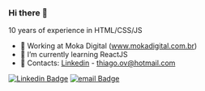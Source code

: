 ### Hi there 👋


10 years of experience in HTML/CSS/JS

- 🔭 Working at Moka Digital (www.mokadigital.com.br)
- 🌱 I’m currently learning ReactJS
- 📩 Contacts: <a href="https://www.linkedin.com/in/thiagoov/">Linkedin</a> - <a href="mailto:thiago.ov@hotmail.com"/>thiago.ov@hotmail.com</a>


<a href="https://www.linkedin.com/in/thiagoov/" rel="nofollow"><img src="https://camo.githubusercontent.com/05b5730c5dd337033d3826687a8af8378b88bdff87db7b78b43f07e8d16386c0/68747470733a2f2f696d672e736869656c64732e696f2f62616467652f2d4c696e6b6564696e2d626c75653f7374796c653d666c61742d737175617265266c6f676f3d4c696e6b6564696e266c6f676f436f6c6f723d7768697465266c696e6b3d68747470733a2f2f7777772e6c696e6b6564696e2e636f6d2f696e2f726f647269676f2d676f6e63616c7665732d73616e74616e612f" alt="Linkedin Badge" data-canonical-src="https://img.shields.io/badge/-Linkedin-blue?style=flat-square&amp;logo=Linkedin&amp;logoColor=white&amp;link=https://www.linkedin.com/in/thiagoov/" style="max-width: 100%;"></a>
<a href="mailto:thiago.ov@hotmail.com"><img src="https://camo.githubusercontent.com/935d90db0175b0f6284c22ca05dc50d41300454323a51867084934539242e838/68747470733a2f2f696d672e736869656c64732e696f2f62616467652f2d726f647269676f726774696340676d61696c2e636f6d2d6331343433383f7374796c653d666c61742d737175617265266c6f676f3d476d61696c266c6f676f436f6c6f723d7768697465266c696e6b3d6d61696c746f3a726f647269676f726774696340676d61696c2e636f6d" alt="email Badge" data-canonical-src="https://img.shields.io/badge/-thiago.ov@hotmail.com-c14438?style=flat-square&amp;logo=email&amp;logoColor=white&amp;link=mailto:thiago.ov@hotmail.com" style="max-width: 100%;"></a>
